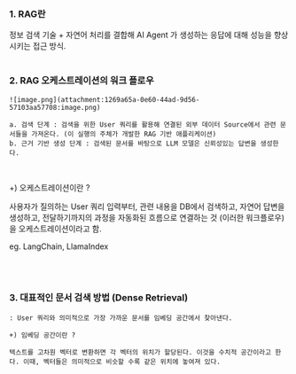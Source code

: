 ### 1. RAG란 

정보 검색 기술 + 자연어 처리를 결합해 AI Agent 가 생성하는 응답에 대해 성능을 향상시키는 접근 방식. 
<br />
<br />

### 2. RAG 오케스트레이션의 워크 플로우
    
    ![image.png](attachment:1269a65a-0e60-44ad-9d56-57103aa57708:image.png)
    
    a. 검색 단계 : 검색을 위한 User 쿼리를 활용해 연결된 외부 데이터 Source에서 관련 문서들을 가져온다. (이 실행의 주체가 개발한 RAG 기반 애플리케이션)
    b. 근거 기반 생성 단계 : 검색된 문서를 바탕으로 LLM 모델은 신뢰성있는 답변을 생성한다. 

<br />

+)  오케스트레이션이란 ?

사용자가 질의하는 User 쿼리 입력부터, 관련 내용을 DB에서 검색하고, 자연어 답변을 생성하고, 전달하기까지의 과정을 자동화된 흐름으로 연결하는 것 (이러한 워크플로우) 을 오케스트레이션이라고 함.

eg. LangChain, LlamaIndex

<br />
<br />

### 3. 대표적인 문서 검색 방법 (Dense Retrieval)
    
    : User 쿼리와 의미적으로 가장 가까운 문서를 임베딩 공간에서 찾아낸다. 
    
    +) 임베딩 공간이란 ?
    
    텍스트를 고차원 벡터로 변환하면 각 벡터의 위치가 할당된다. 이것을 수치적 공간이라고 한다. 이때, 벡터들은 의미적으로 비슷할 수록 같은 위치에 놓여져 있다.
